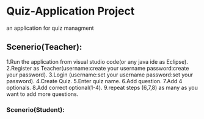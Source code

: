 # Quiz-Application Project
 an application for quiz managment
 
## Scenerio(Teacher):
1.Run the application from visual studio code(or any java ide as Eclipse).
2.Register as Teacher(username:create your username  password:create your password).
3.Login (username:set your username  password:set your password).
4.Create Quiz.
5.Enter quiz name.
6.Add question.
7.Add 4 optionals.
8.Add correct optional(1-4).
9.repeat steps (6,7,8) as many as you want to add more questions.

### Scenerio(Student):
